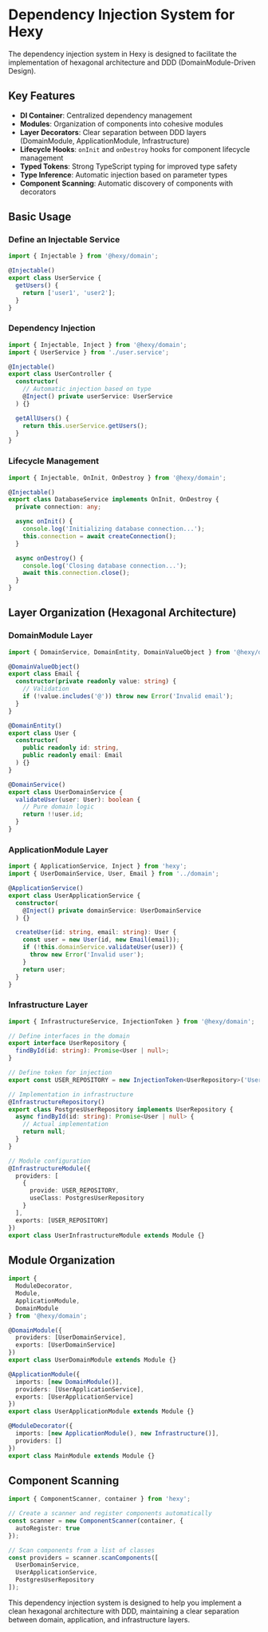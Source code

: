 # Dependency Injection System for Hexy

The dependency injection system in Hexy is designed to facilitate the implementation of hexagonal architecture and DDD (DomainModule-Driven Design).

## Key Features

- **DI Container**: Centralized dependency management
- **Modules**: Organization of components into cohesive modules
- **Layer Decorators**: Clear separation between DDD layers (DomainModule, ApplicationModule, Infrastructure)
- **Lifecycle Hooks**: `onInit` and `onDestroy` hooks for component lifecycle management
- **Typed Tokens**: Strong TypeScript typing for improved type safety
- **Type Inference**: Automatic injection based on parameter types
- **Component Scanning**: Automatic discovery of components with decorators

## Basic Usage

### Define an Injectable Service

```typescript
import { Injectable } from '@hexy/domain';

@Injectable()
export class UserService {
  getUsers() {
    return ['user1', 'user2'];
  }
}
```

### Dependency Injection

```typescript
import { Injectable, Inject } from '@hexy/domain';
import { UserService } from './user.service';

@Injectable()
export class UserController {
  constructor(
    // Automatic injection based on type
    @Inject() private userService: UserService
  ) {}

  getAllUsers() {
    return this.userService.getUsers();
  }
}
```

### Lifecycle Management

```typescript
import { Injectable, OnInit, OnDestroy } from '@hexy/domain';

@Injectable()
export class DatabaseService implements OnInit, OnDestroy {
  private connection: any;

  async onInit() {
    console.log('Initializing database connection...');
    this.connection = await createConnection();
  }

  async onDestroy() {
    console.log('Closing database connection...');
    await this.connection.close();
  }
}
```

## Layer Organization (Hexagonal Architecture)

### DomainModule Layer

```typescript
import { DomainService, DomainEntity, DomainValueObject } from '@hexy/domain';

@DomainValueObject()
export class Email {
  constructor(private readonly value: string) {
    // Validation
    if (!value.includes('@')) throw new Error('Invalid email');
  }
}

@DomainEntity()
export class User {
  constructor(
    public readonly id: string,
    public readonly email: Email
  ) {}
}

@DomainService()
export class UserDomainService {
  validateUser(user: User): boolean {
    // Pure domain logic
    return !!user.id;
  }
}
```

### ApplicationModule Layer

```typescript
import { ApplicationService, Inject } from 'hexy';
import { UserDomainService, User, Email } from '../domain';

@ApplicationService()
export class UserApplicationService {
  constructor(
    @Inject() private domainService: UserDomainService
  ) {}

  createUser(id: string, email: string): User {
    const user = new User(id, new Email(email));
    if (!this.domainService.validateUser(user)) {
      throw new Error('Invalid user');
    }
    return user;
  }
}
```

### Infrastructure Layer

```typescript
import { InfrastructureService, InjectionToken } from '@hexy/domain';

// Define interfaces in the domain
export interface UserRepository {
  findById(id: string): Promise<User | null>;
}

// Define token for injection
export const USER_REPOSITORY = new InjectionToken<UserRepository>('UserRepository');

// Implementation in infrastructure
@InfrastructureRepository()
export class PostgresUserRepository implements UserRepository {
  async findById(id: string): Promise<User | null> {
    // Actual implementation
    return null;
  }
}

// Module configuration
@InfrastructureModule({
  providers: [
    {
      provide: USER_REPOSITORY,
      useClass: PostgresUserRepository
    }
  ],
  exports: [USER_REPOSITORY]
})
export class UserInfrastructureModule extends Module {}
```

## Module Organization

```typescript
import { 
  ModuleDecorator, 
  Module, 
  ApplicationModule, 
  DomainModule 
} from '@hexy/domain';

@DomainModule({
  providers: [UserDomainService],
  exports: [UserDomainService]
})
export class UserDomainModule extends Module {}

@ApplicationModule({
  imports: [new DomainModule()],
  providers: [UserApplicationService],
  exports: [UserApplicationService]
})
export class UserApplicationModule extends Module {}

@ModuleDecorator({
  imports: [new ApplicationModule(), new Infrastructure()],
  providers: []
})
export class MainModule extends Module {}
```

## Component Scanning

```typescript
import { ComponentScanner, container } from 'hexy';

// Create a scanner and register components automatically
const scanner = new ComponentScanner(container, {
  autoRegister: true
});

// Scan components from a list of classes
const providers = scanner.scanComponents([
  UserDomainService,
  UserApplicationService,
  PostgresUserRepository
]);
```

This dependency injection system is designed to help you implement a clean hexagonal architecture with DDD, maintaining a clear separation between domain, application, and infrastructure layers. 